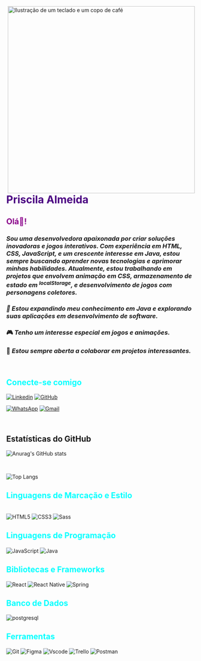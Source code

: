 <img width="500px" align="right" alt = "Ilustração de um teclado e um copo de café" src = "https://camo.githubusercontent.com/80ea15750af96d48bfcae745da8775996375e04cee34abd893351897f2a3a7e5/68747470733a2f2f692e6962622e636f2f463871385150382f636f6d70757465722d696c6c757374726174696f6e2e706e67">

<h1 style="color:indigo;font-weight:bold"> Priscila Almeida</h1>
<h2 style="color: darkmagenta; font-weight: bold">Olá👋!</h2>

### ***Sou uma desenvolvedora apaixonada por criar soluções inovadoras e jogos interativos. Com experiência em HTML, CSS, JavaScript, e um crescente interesse em Java, estou sempre buscando aprender novas tecnologias e aprimorar minhas habilidades. Atualmente, estou trabalhando em projetos que envolvem animação em CSS, armazenamento de estado em <sup>localStorage</sup>, e desenvolvimento de jogos com personagens coletores.*** 

### ***🌱 Estou expandindo meu conhecimento em Java e explorando suas aplicações em desenvolvimento de software.***</br>
### 🎮 ***Tenho um interesse especial em jogos e animações.***</br>
### 💼 ***Estou sempre aberta a colaborar em projetos interessantes.***

</br>

<h2 style="color: aqua; font-weight: bold">Conecte-se comigo</h2>

[![Linkedin](https://img.shields.io/badge/LinkedIn-0077B5?style=for-the-badge&logo=linkedin&logoColor=white)](https://www.linkedin.com/in/priscila-martins-934059229/)
[![GitHub](https://img.shields.io/badge/GitHub-100000?style=for-the-badge&logo=github&logoColor=white)](https://github.com/Priscila-Dev)

[![WhatsApp](https://img.shields.io/badge/WhatsApp-25D366?style=for-the-badge&logo=whatsapp&logoColor=white)](+55021993048936)
[![Gmail](https://img.shields.io/badge/Gmail-EA4335?logo=gmail&logoColor=white&style=for-the-badge)](mailto:priscilaalmeida.dev@gmail.com)



 <!-- [![Instagram](https://img.shields.io/badge/Instagram-E4405F?style=for-the-badge&logo=instagram&logoColor=white)](https://www.instagram.com/primartins90/) 
 [![FaceBook](https://img.shields.io/badge/Facebook-1877F2?style=for-the-badge&logo=facebook&logoColor=white)](https://www.facebook.com/priscila.ferreira.944023) -->

</br>
<h2>Estatísticas do GitHub</h2>

![Anurag's GitHub stats](https://github-readme-stats.vercel.app/api?username=prisciladev&theme=radical&show_icons=true)

</br>

![Top Langs](https://github-readme-stats.vercel.app/api/top-langs/?username=prisciladev&theme=radical&layout=compact)


<h2 style="color: aqua; font-weight: bold">Linguagens de Marcação e Estilo</h2>

<div style = "display: inline_block"></br>

<img align = "center" alt = "HTML5" src = "https://img.shields.io/badge/HTML5-E34F26?style=for-the-badge&logo=html5&logoColor=white">
<img align = "center" alt = "CSS3" src = "https://img.shields.io/badge/CSS3-1572B6?style=for-the-badge&logo=css3&logoColor=white">
<img align = "center" alt = "Sass" src = "https://img.shields.io/badge/Sass-000?style=for-the-badge&logo=sass">

</br>

<h2 style="color: aqua; font-weight: bold">Linguagens de Programação</h2>

<img align = "center" alt = "JavaScript" src = "https://img.shields.io/badge/JavaScript-F7DF1E?style=for-the-badge&logo=javascript&logoColor=black">
<img align = "center" alt = "Java" src = "https://img.shields.io/badge/Java-ED8B00?style=for-the-badge&logo=openjdk&logoColor=white">

</br>

<h2 style="color: aqua; font-weight: bold">Bibliotecas e Frameworks</h2>

<img align = "center" alt = "React" src = "https://img.shields.io/badge/React-20232A?style=for-the-badge&logo=react&logoColor=61DAFB">
<img align = "center" alt = "React Native" src = "https://img.shields.io/badge/React_Native-20232A?style=for-the-badge&logo=react&logoColor=61DAFB">
<img align = "center" alt = "Spring" src = "https://img.shields.io/badge/Spring-6DB33F?style=for-the-badge&logo=spring&logoColor=white">

</br>

<h2 style="color: aqua; font-weight: bold">Banco de Dados</h2>

<img align = "center" alt = "postgresql" src = "https://img.shields.io/badge/PostgreSQL-316192?style=for-the-badge&logo=postgresql&logoColor=white"> 

</br>

<h2 style="color: aqua; font-weight: bold">Ferramentas</h2>

<img align = "center" alt = "Git" src = "https://img.shields.io/badge/GIT-E44C30?style=for-the-badge&logo=git&logoColor=white">
<img align = "center" alt = "Figma" src = "https://img.shields.io/badge/Figma-F24E1E?style=for-the-badge&logo=figma&logoColor=white">
<img align = "center" alt = "Vscode" src = "https://img.shields.io/badge/VS_Code-007ACC?logo=visual-studio-code&logoColor=white&style=for-the-badge">
<img align = "center" alt = "Trello" src = "https://img.shields.io/badge/Trello-0052CC?style=for-the-badge&logo=trello&logoColor=white">
<img align = "center" alt = "Postman" src = "https://img.shields.io/badge/Postman-FF6C37.svg?style=for-the-badge&logo=Postman&logoColor=white">

</div></br>
